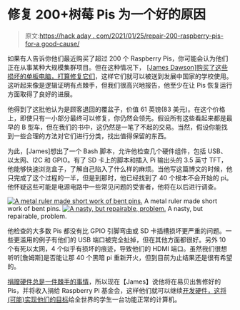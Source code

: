 # 修复 200+树莓 Pis 为一个好的原因

> 原文:[https://hack aday . com/2021/01/25/repair-200-raspberry-pis-for-a good-cause/](https://hackaday.com/2021/01/25/repairing-200-raspberry-pis-for-a-good-cause/)

如果有人告诉你他们最近购买了超过 200 个 Raspberry Pis，你可能会认为他们正在从事某种大规模集群项目。但在这种情况下， [[James Dawson]购买了这些损坏的单板电脑，打算修复它们](https://blog.jmdawson.co.uk/i-bought-200-raspberry-pi-model-bs-and-im-going-to-fix-them-part-1/)，这样它们就可以被送到发展中国家的学校使用。这听起来像是逻辑证明有点棘手，但我们很高兴地报告，他至少在让 Pis 恢复运行方面取得了良好的进展。

他得到了这批他认为是顾客退回的覆盆子，价值 61 英镑(83 美元)。在这个价格上，即使只有一小部分最终可以修复，你仍然会领先。假设所有这些看起来都是最早的 B 型车，但在我们的书中，这仍然是一笔了不起的交易。当然，假设你能找到一些合理的方法对它们进行分类，找出值得保留的东西。

为此，[James]想出了一个 Bash 脚本，允许他检查几个硬件组件，包括 USB、以太网、I2C 和 GPIO。有了 SD 卡上的脚本和插入 Pi 输出头的 3.5 英寸 TFT，他能够快速浏览盒子，了解自己陷入了什么样的麻烦。当他写这篇博文的时候，他只完成了这个过程的一半，但是到那时，他已经找到了 40 个根本不会开始的 pi。他怀疑这些可能是电源电路中一些常见问题的受害者，他将在以后进行调查。

 [![A metal ruler made short work of bent pins.](../Images/790fc12f37c268bf421251cfd5b35bf2.png "pifix_gallery1")](https://i0.wp.com/hackaday.com/wp-content/uploads/2021/01/pifix_gallery1.jpg?ssl=1) A metal ruler made short work of bent pins. [![A nasty, but repairable, problem.](../Images/522beca707ec4ed1ccdecdf052a6335b.png "pifix_gallery2")](https://i0.wp.com/hackaday.com/wp-content/uploads/2021/01/pifix_gallery2.jpg?ssl=1) A nasty, but repairable, problem.

他检查的大多数 Pis 都没有比 GPIO 引脚弯曲或 SD 卡插槽损坏更严重的问题。一些更滥用的例子有他们的 USB 端口被完全扯掉，但在其他方面都很好。另外 10 个有死以太网，4 个似乎有损坏的痕迹，导致他们的 HDMI 端口。虽然我们很想听听[詹姆斯]是否能让那 40 个黑暗 pi 重新开火，但到目前为止结果还是很有希望的。

[捐赠硬件总是一件棘手的事情](https://hackaday.com/2017/04/14/the-complex-issue-of-hackspace-donations/)，所以现在【James】说他将在易贝出售修好的 Pis，并将收入捐给 Raspberry Pi 基金会，这样他们就可以继续[开发硬件，这将(可能)实现他们的目标](https://hackaday.com/2020/11/02/new-raspberry-pi-400-is-a-computer-in-a-keyboard-for-70/)给全世界的学生一台功能正常的计算机。